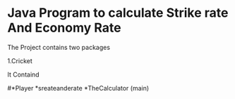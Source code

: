 # Java Program to calculate Strike rate And Economy Rate

The Project contains two packages 

1.Cricket

It Containd

#*Player
*sreateanderate
*TheCalculator (main)

